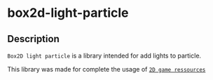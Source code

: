 # box2d-light-particle

## Description

`Box2D light particle` is a library intended for add lights to particle.

This library was made for complete the usage of [`2D game ressources`]()
